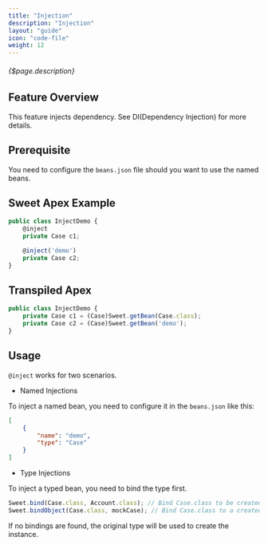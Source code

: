 ```yaml
---
title: "Injection"
description: "Injection"
layout: "guide"
icon: "code-file"
weight: 12
---
```


###### {$page.description}

<article id="1">

## Feature Overview

This feature injects dependency. See DI(Dependency Injection) for more details.

</article>

<article id="2">

## Prerequisite

You need to configure the `beans.json` file should you want to use the named beans.

</article>

<article id="3">

## Sweet Apex Example

```javascript
public class InjectDemo {
    @inject
    private Case c1;

    @inject('demo')
    private Case c2;
}
```

</article>

<article id="4">

## Transpiled Apex

```javascript
public class InjectDemo {
    private Case c1 = (Case)Sweet.getBean(Case.class);
    private Case c2 = (Case)Sweet.getBean('demo');
}
```

</article>

<article id="5">

## Usage

`@inject` works for two scenarios.

- Named Injections

To inject a named bean, you need to configure it in the `beans.json` like this:

```JSON
[
    {
        "name": "demo",
        "type": "Case"
    }
]
```

- Type Injections

To inject a typed bean, you need to bind the type first.

```javascript
Sweet.bind(Case.class, Account.class); // Bind Case.class to be created by Account.class
Sweet.bindObject(Case.class, mockCase); // Bind Case.class to a created object
```

If no bindings are found, the original type will be used to create the instance.

</article>
